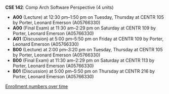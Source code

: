 **CSE 142**: Comp Arch Software Perspective (4 units)

- **A00** (Lecture) at 12:30 pm–1:50 pm on Tuesday, Thursday at CENTR 105 by Porter, Leonard Emerson (A05766330)
- **A00** (Final Exam) at 11:30 am–2:29 pm on Saturday at CENTR 109 by Porter, Leonard Emerson (A05766330)
- **A01** (Discussion) at 5:00 pm–5:50 pm on Friday at CENTR 109 by Porter, Leonard Emerson (A05766330)
- **B00** (Lecture) at 2:00 pm–3:20 pm on Tuesday, Thursday at CENTR 105 by Porter, Leonard Emerson (A05766330)
- **B00** (Final Exam) at 11:30 am–2:29 pm on Saturday at CENTR 113 by Porter, Leonard Emerson (A05766330)
- **B01** (Discussion) at 5:00 pm–5:50 pm on Thursday at CENTR 216 by Porter, Leonard Emerson (A05766330)

[Enrollment numbers over time](./CSE142.tsv)
